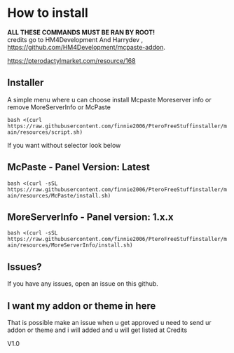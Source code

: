 # How to install
**ALL THESE COMMANDS MUST BE RAN BY ROOT!**  
credits go to HM4Development And Harrydev
, https://github.com/HM4Development/mcpaste-addon.

  https://pterodactylmarket.com/resource/168
  
  
## Installer
A simple menu where u can choose install Mcpaste Moreserver info or remove MoreServerInfo or McPaste

`bash <(curl https://raw.githubusercontent.com/finnie2006/PteroFreeStuffinstaller/main/resources/script.sh)`

If you want without selector look below

## McPaste - Panel Version: Latest
`bash <(curl -sSL https://raw.githubusercontent.com/finnie2006/PteroFreeStuffinstaller/main/resources/McPaste/install.sh)`

## MoreServerInfo - Panel version: 1.x.x
`bash <(curl -sSL https://raw.githubusercontent.com/finnie2006/PteroFreeStuffinstaller/main/resources/MoreServerInfo/install.sh)`

## Issues?
If you have any issues, open an issue on this github.

## I want my addon or theme in here
That is possible make an issue when u get approved u need to send ur addon or theme and i will added and u will get listed at Credits

V1.0
